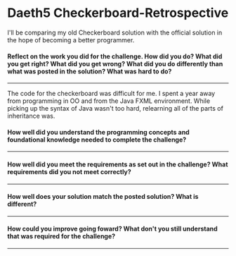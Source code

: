 # Daeth5 Checkerboard-Retrospective
I'll be comparing my old Checkerboard solution with the official solution in the hope of becoming a better programmer.

#### Reflect on the work you did for the challenge. How did you do? What did you get right? What did you get wrong? What did you do differently than what was posted in the solution? What was hard to do?
--- 
The code for the checkerboard was difficult for me. I spent a year away from programming in OO and from the Java FXML environment. While picking up the syntax of Java wasn't too hard, relearning all of the parts of inheritance was. 

#### How well did you understand the programming concepts and foundational knowledge needed to complete the challenge?
--- 
#### How well did you meet the requirements as set out in the challenge? What requirements did you not meet correctly?
--- 
#### How well does your solution match the posted solution? What is different?
--- 
#### How could you improve going foward? What don't you still understand that was required for the challenge?
--- 
